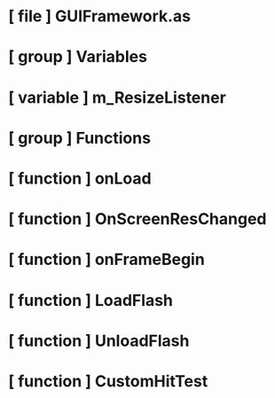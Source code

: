 # [ file ] GUIFramework.as

# [ group ] Variables

# [ variable ] m_ResizeListener

# [ group ] Functions

# [ function ] onLoad

# [ function ] OnScreenResChanged

# [ function ] onFrameBegin

# [ function ] LoadFlash

# [ function ] UnloadFlash

# [ function ] CustomHitTest

